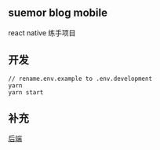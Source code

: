 ## suemor blog mobile
react native 练手项目

## 开发

```
// rename.env.example to .env.development
yarn
yarn start
```

## 补充

[后端](https://github.com/suemor233/suemor-core)
